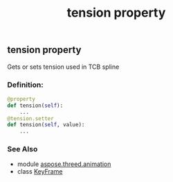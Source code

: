 ﻿---
title: tension property
second_title: Aspose.3D for Python via .NET API References
description: 
type: docs
weight: 140
url: /python-net/aspose.threed.animation/keyframe/tension/
is_root: false
---

## tension property


Gets or sets tension used in TCB spline
### Definition:
```python
@property
def tension(self):
    ...
@tension.setter
def tension(self, value):
    ...
```

### See Also
* module [aspose.threed.animation](../../)
* class [KeyFrame](/3d/python-net/aspose.threed.animation/keyframe)

